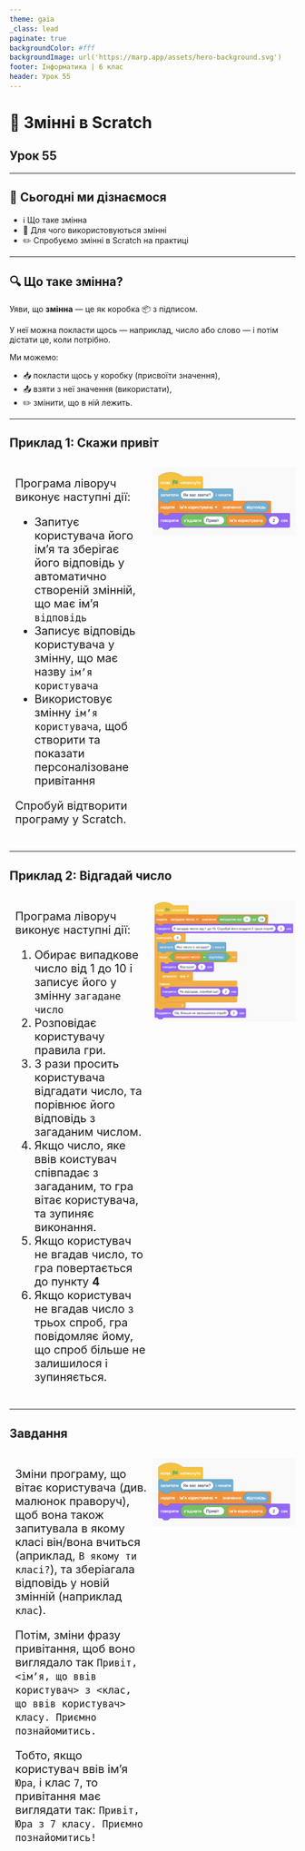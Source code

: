 ```yaml
---
theme: gaia
_class: lead
paginate: true
backgroundColor: #fff
backgroundImage: url('https://marp.app/assets/hero-background.svg')
footer: Інформатика | 6 клас
header: Урок 55
---
```


# 🧠 Змінні в Scratch

## Урок 55

---

## 🎯 Сьогодні ми дізнаємося

- ℹ️ Що таке змінна
- 🔧 Для чого використовуються змінні
- ✏️ Спробуємо змінні в Scratch на практиці

---

## 🔍 Що таке змінна?

Уяви, що **змінна** — це як коробка 📦 з підписом.

У неї можна покласти щось — наприклад, число або слово — і потім дістати це, коли потрібно.

Ми можемо:
- 📥 покласти щось у коробку (присвоїти значення),
- 📤 взяти з неї значення (використати),
- ✏️ змінити, що в ній лежить.

---

## Приклад 1: Скажи привіт

<style>
.grid-container {
  display: grid;
  grid-template-columns: 50% 50%;
  align-items: left;
}
.text {
  font-size: 20px; /* Adjust text size */
  padding: 10px;
}
image {
  max-width: 100%; /* Ensures the image scales within its space */
  height: auto;
  text-align: right;
  margin-top: 50px;
}
</style>

<div class="grid-container">
  <div class="text">

Програма ліворуч виконує наступні дії:

- Запитує користувача його імʼя та зберігає його відповідь у автоматично створеній змінній, що має імʼя `відповідь`
- Записує відповідь користувача у змінну, що має назву `імʼя користувача`
- Використовує змінну `імʼя користувача`, щоб створити та показати персоналізоване привітання

Спробуй відтворити програму у Scratch.

  </div>

  <div class="imаge">

![w:500px](./assets/55/variables-example-1.png)

  </div>
</div>

---

## Приклад 2: Відгадай число

<style>
.grid-container {
  display: grid;
  grid-template-columns: 50% 50%;
  align-items: left;
}
.text {
  font-size: 20px; /* Adjust text size */
  padding: 10px;
}
image {
  max-width: 100%; /* Ensures the image scales within its space */
  height: auto;
  text-align: right;
  margin-top: 50px;
}
</style>

<div class="grid-container">
  <div class="text">

Програма ліворуч виконує наступні дії:

1. Обирає випадкове число від 1 до 10 і записує його у змінну `загадане число`
2. Розповідає користувачу правила гри.
3. 3 рази просить користувача відгадати число, та порівнює його відповідь з загаданим числом.
4. Якщо число, яке ввів коистувач співпадає з загаданим, то гра вітає користувача, та зупиняє виконання.
5. Якщо користувач не вгадав число, то гра повертається до пункту **4**
6. Якщо користувач не вгадав число з трьох спроб, гра повідомляє йому, що спроб більше не залишилося і зупиняється.

  </div>

  <div class="imаge">

![w:500px](./assets/55/variables-example-2.png)

  </div>
</div>

---

## Завдання

<style>
.grid-container {
  display: grid;
  grid-template-columns: 50% 50%;
  align-items: left;
}
.text {
  font-size: 20px; /* Adjust text size */
  padding: 10px;
}
image {
  max-width: 100%; /* Ensures the image scales within its space */
  height: auto;
  text-align: right;
  margin-top: 50px;
}
</style>

<div class="grid-container">
  <div class="text">

Зміни програму, що вітає користувача (див. малюнок праворуч), щоб вона також запитувала в якому класі він/вона вчиться (априклад, `В якому ти класі?`), та зберіагала відповідь у новій змінній (наприклад `клас`).

Потім, зміни фразу привітання, щоб воно виглядало так `Привіт, <імʼя, що ввів користувач> з <клас, що ввів користувач> класу. Приємно познайомитись.`

Тобто, якщо користувач ввів імʼя `Юра`, і клас `7`, то привітання має виглядати так: `Привіт, Юра з 7 класу. Приємно познайомитись!`

  </div>

  <div class="imаge">

![w:500px](./assets/55/variables-example-1.png)

  </div>
</div>

